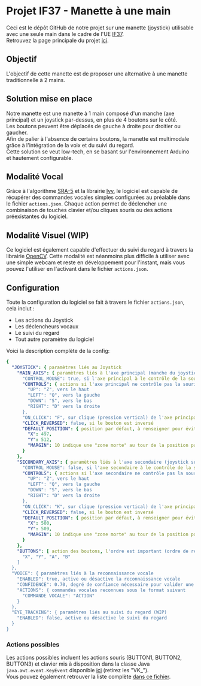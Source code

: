 # Projet IF37 - Manette à une main

Ceci est le dépôt GitHub de notre projet sur une manette (joystick) utilisable avec une seule main dans le cadre de l'UE [IF37](https://moodle.utt.fr/course/view.php?id=2184).  
Retrouvez la page principale du projet [ici](https://mahara.utt.fr/view/view.php?id=4858).

## Objectif

L'objectif de cette manette est de proposer une alternative à une manette traditionnelle à 2 mains.

## Solution mise en place

Notre manette est une manette à 1 main composé d'un manche (axe principal) et un joystick par-dessus, en plus de 4 boutons sur le côté.  
Les boutons peuvent être déplacés de gauche à droite pour droitier ou gaucher.  
Afin de palier à l'absence de certains boutons, la manette est multimodale grâce à l'intégration de la voix et du suivi du regard.  
Cette solution se veut low-tech, en se basant sur l'environnement Arduino et hautement configurable.  

## Modalité Vocal

Grâce à l'algorithme [SRA-5](https://github.com/truillet/ivy/blob/master/agents/sra5.zip) et la librairie [Ivy](https://gitlab.com/ivybus/ivy-java), le logiciel est capable de récupérer des commandes vocales simples configurées au préalable dans le fichier `actions.json`.
Chaque action permet de déclencher une combinaison de touches clavier et/ou cliques souris ou des actions préexistantes du logiciel.

## Modalité Visuel (WIP)

Ce logiciel est également capable d'effectuer du suivi du regard à travers la librairie [OpenCV](https://opencv.org/). Cette modalité est néanmoins plus difficile à utiliser avec une simple webcam et reste en développement pour l'instant, mais vous pouvez l'utiliser en l'activant dans le fichier `actions.json`.

## Configuration

Toute la configuration du logiciel se fait à travers le fichier `actions.json`, cela inclut :
 - Les actions du Joystick
 - Les déclencheurs vocaux
 - Le suivi du regard
 - Tout autre paramètre du logiciel

Voici la description complète de la config:
```yaml
{
  "JOYSTICK": { paramètres liés au Joystick
    "MAIN_AXIS": { paramètres liés à l'axe principal (manche du joystick)
      "CONTROL_MOUSE": true, si l'axe principal à le contrôle de la souris
      "CONTROLS": { actions si l'axe principal ne contrôle pas la souris
        "UP": "Z", vers le haut
        "LEFT": "Q", vers la gauche
        "DOWN": "S", vers le bas
        "RIGHT": "D" vers la droite
      },
      "ON_CLICK": "F", sur clique (pression vertical) de l'axe principal
      "CLICK_REVERSED": false, si le bouton est inversé
      "DEFAULT_POSITION": { position par défaut, à renseigner pour éviter le drift
        "X": 497,
        "Y": 512,
        "MARGIN": 10 indique une "zone morte" au tour de la position par défaut
      }
    },
    "SECONDARY_AXIS": { paramètres liés à l'axe secondaire (joystick sur le manche)
      "CONTROL_MOUSE": false, si l'axe secondaire à le contrôle de la souris
      "CONTROLS": { actions si l'axe secondaire ne contrôle pas la souris
        "UP": "Z", vers le haut
        "LEFT": "Q", vers la gauche
        "DOWN": "S", vers le bas
        "RIGHT": "D" vers la droite
      },
      "ON_CLICK": "K", sur clique (pression vertical) de l'axe principal
      "CLICK_REVERSED": false, si le bouton est inversé
      "DEFAULT_POSITION": { position par défaut, à renseigner pour éviter le drift
        "X": 500,
        "Y": 509,
        "MARGIN": 10 indique une "zone morte" au tour de la position par défaut
      }
    },
    "BUTTONS": [ action des boutons, l'ordre est important (ordre de réception)
      "X", "Y", "A", "B"
    ]
  },
  "VOICE": { paramètres liés à la reconnaissance vocale
    "ENABLED": true, active ou désactive la reconnaissance vocale
    "CONFIDENCE": 0.70, degré de confiance nécessaire pour valider une entrée
    "ACTIONS": { commandes vocales reconnues sous le format suivant
      "COMMANDE VOCALE": "ACTION"
    }
  },
  "EYE_TRACKING": { paramètres liés au suivi du regard (WIP)
    "ENABLED": false, active ou désactive le suivi du regard
  }
}
```

### Actions possibles

Les actions possibles incluent les actions souris (BUTTON1, BUTTON2, BUTTON3) et clavier mis à disposition dans la classe Java `java.awt.event.KeyEvent` disponible [ici](https://docs.oracle.com/javase/7/docs/api/java/awt/event/KeyEvent.html) (retirez les "VK_").  
Vous pouvez également retrouver la liste complète [dans ce fichier](https://github.com/koeltv/Projet_IF37/blob/master/Actions.md).